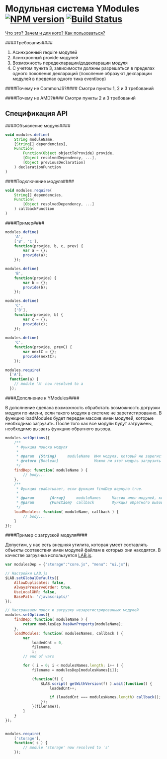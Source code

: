 Модульная система YModules [![NPM version](https://badge.fury.io/js/ym.png)](http://badge.fury.io/js/ym) [![Build Status](https://travis-ci.org/ymaps/modules.png?branch=master)](https://travis-ci.org/ymaps/modules)
=================

[Что это? Зачем и для кого? Как пользоваться?](https://github.com/ymaps/modules/blob/master/what-is-this.md)

####Требования####
  1. Асинхронный require модулей
  2. Асинхронный provide модулей
  3. Возможность передекларации/додекларации модуля
  4. С учетом пункта 3, зависимости должны разрешаться в пределах одного поколения деклараций (поколение образуют декларации модулей в пределах одного тика eventloop)

####Почему не CommonJS?####
Смотри пункты 1, 2 и 3 требований

####Почему не AMD?####
Смотри пункты 2 и 3 требований

Спецификация API
----------------

####Объявление модуля####
````javascript
void modules.define(
    String moduleName,
    [String[] dependencies],
    Function(
        Function(Object objectToProvide) provide,
        [Object resolvedDependency, ...],
        [Object previousDeclaration]
    ) declarationFunction
)
````
####Подключение модуля####
````javascript
void modules.require(
    String[] dependencies,
    Function(
        [Object resolvedDependency, ...]
    ) callbackFunction
)
````

####Пример####

````javascript
modules.define(
    'A', 
    ['B', 'C'], 
    function(provide, b, c, prev) {
        var a = {};
        provide(a);
    });

modules.define(
    'B',
    function(provide) {
        var b = {};
        provide(b);
    });

modules.define(
    'C',
    ['B'],
    function(provide, b) {
        var c = {};
        provide(c);
    });
    
modules.define( 
    'C',    
    function(provide, prevC) {
        var nextC = {};
        provide(nextC);
    });

modules.require(
  ['A'],
  function(a) {
    // module 'A' now resolved to a
  });
````

####Дополнение к YModules####

В дополнение сделана возможность обработать возможность догрузки модуля по имени, если такого модуля в системе не зарегистированно. В функцию loadModules будет передан массив имен модулей, которые необходимо загрузить. После того как все модули будут загружены, необходимо вызвать функцию обратного вызова.

````javascript
modules.setOptions({
    /**
     * Функция поиска модуля
     *
     * @param  {String}     moduleName  Имя модуля, который не зарегистирован в системе
     * @return {Boolean}                Можно ли этот модуль загрузить
     */
    findDep: function( moduleName ) {
        // body...
    },
    /**
     * Функция срабатывает, если функция findDep вернула true.
     *
     * @param       {Array}     moduleNames     Массив имен модулей, которые необходимо загрузить
     * @param       {Function}  callback        Функция обратного вызова
     */
    loadModules: function( moduleName, callback ) {
        // body...
    }
});
````

####Пример с загрузкой модуля####

Допустим, у нас есть внешняя утилита, которая умеет составлять объекты соотвествия имен модулей файлам в которых они находятся. В качестве загрузчка используется [LAB.js](http://labjs.com/).

````javascript
var modulesDep = {"storage":"core.js", "menu": "ui.js"};

// Настройки LAB.js
$LAB.setGlobalDefaults({
    AllowDuplicates: false,
    AlwaysPreserveOrder: true,
    UseLocalXHR: false,
    BasePath: '/javascripts/'
});

// Настраиваем поиск и загрузку незарегистрированных модулей
modules.setOptions({
    findDep: function( moduleName ) {
        return modulesDep.hasOwnProperty(moduleName);
    },
    loadModules: function( modulesNames, callback ) {
        var
            loadedCnt = 0,
            filename,
            i;
        // end of vars

        for ( i = 0; i < modulesNames.length; i++ ) {
            filename = modulesDep[modulesNames[i]];

            (function(f) {
                $LAB.script( getWithVersion(f) ).wait(function() {
                    loadedCnt++;

                    if (loadedCnt === modulesNames.length) callback();
                });
            }(filename));
        }
    }
});


modules.require(
    ['storage'],
    function( s ) {
        // module 'storage' now resolved to 's'
    });
````
